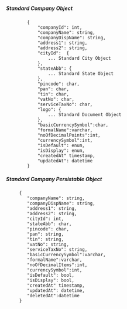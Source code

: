 ##### Standard Company Object

            {
                "companyId": int,
                "companyName": string,
				"companyDispName": string,
                "address1": string,
                "address2": string,
                "cityId":  {
					... Standard City Object
				},
                "stateAbb": {
                    ... Standard State Object
                },
                "pincode": char,
				"pan": char,
				"tin": char,
				"vatNo": char,
				"serviceTaxNo": char,
				"logo": {
					... Standard Document Object
				},
				"basicCurrencySymbol":char,
				"formalName":varchar,
				"noOfDecimalPoints":int,
				"currencySymbol":int,
				"isDefault": enum,
				"isDisplay": enum,
				"createdAt" timestamp,
				"updatedAt": datetime
            }
            
            
##### Standard Company Persistable Object

         {
            "companyName": string,
			"companyDispName": string,
			"address1": string,
			"address2": string,
			"cityId": int,
			"stateAbb": char,
			"pincode": char,
			"pan": string,
			"tin": string,
			"vatNo": string,
			"serviceTaxNo": string,
			"basicCurrencySymbol":varchar,
			"formalName":varchar,
			"noOfDecimalItems":int,
			"currencySymbol":int,
			"isDefault": bool,
			"isDisplay": bool,
			"createdAt" timestamp,
			"updatedAt": datetime,
			"deletedAt":datetime			
         }

